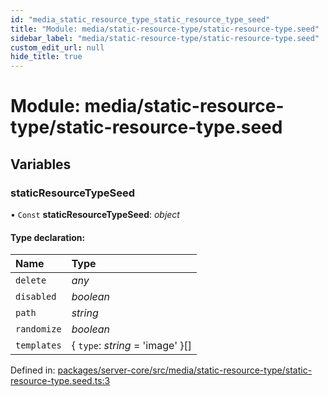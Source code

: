 ```yaml
---
id: "media_static_resource_type_static_resource_type_seed"
title: "Module: media/static-resource-type/static-resource-type.seed"
sidebar_label: "media/static-resource-type/static-resource-type.seed"
custom_edit_url: null
hide_title: true
---
```


# Module: media/static-resource-type/static-resource-type.seed

## Variables

### staticResourceTypeSeed

• `Const` **staticResourceTypeSeed**: *object*

#### Type declaration:

| Name | Type |
| :------ | :------ |
| `delete` | *any* |
| `disabled` | *boolean* |
| `path` | *string* |
| `randomize` | *boolean* |
| `templates` | { `type`: *string* = 'image' }[] |

Defined in: [packages/server-core/src/media/static-resource-type/static-resource-type.seed.ts:3](https://github.com/xr3ngine/xr3ngine/blob/2d83606b6/packages/server-core/src/media/static-resource-type/static-resource-type.seed.ts#L3)
